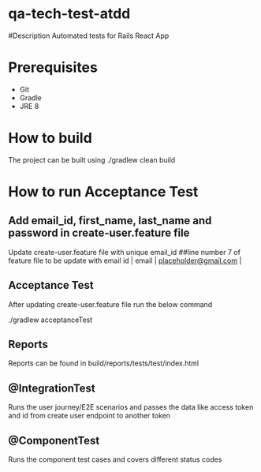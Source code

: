 # qa-tech-test-atdd

#Description
Automated tests for Rails React App

# Prerequisites
- Git
- Gradle
- JRE 8

# How to build
The project can be built using ./gradlew clean build

# How to run Acceptance Test

## Add email_id, first_name, last_name and password in create-user.feature file
Update create-user.feature file with unique email_id
##line number 7 of feature file to be update with email id
 | email      | placeholder@gmail.com  |

## Acceptance Test
After updating create-user.feature file run the below command

./gradlew acceptanceTest

## Reports
Reports can be found in build/reports/tests/test/index.html

## @IntegrationTest
Runs the user journey/E2E scenarios and passes the data like access token and id from create user endpoint to another token

## @ComponentTest
Runs the component test cases and covers different status codes



